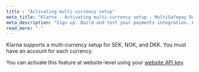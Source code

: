 ```yaml
---
title : "Activating multi-currency setup"
meta_title: "Klarna - Activating multi-currency setup - MultiSafepay Docs"
meta_description: "Sign up. Build and test your payments integration. Explore our products and services. Use our API Reference, SDKs, and wrappers. Get support."
read_more: "."
---
```


Klarna supports a multi-currency setup for SEK, NOK, and DKK. You must have an account for each currency.

You can activate this feature at website-level using your [website API key](/tools/multisafepay-control/retrieving-your-api-key/).

